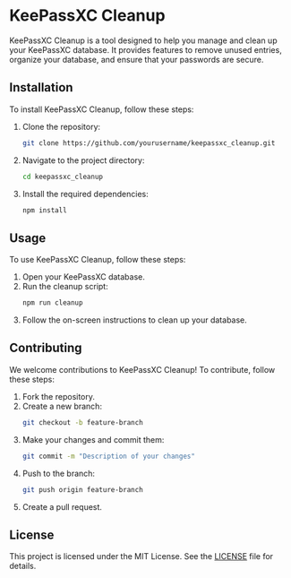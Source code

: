 # KeePassXC Cleanup

KeePassXC Cleanup is a tool designed to help you manage and clean up your KeePassXC database. It provides features to remove unused entries, organize your database, and ensure that your passwords are secure.

## Installation

To install KeePassXC Cleanup, follow these steps:

1. Clone the repository:
    ```bash
    git clone https://github.com/yourusername/keepassxc_cleanup.git
    ```
2. Navigate to the project directory:
    ```bash
    cd keepassxc_cleanup
    ```
3. Install the required dependencies:
    ```bash
    npm install
    ```

## Usage

To use KeePassXC Cleanup, follow these steps:

1. Open your KeePassXC database.
2. Run the cleanup script:
    ```bash
    npm run cleanup
    ```
3. Follow the on-screen instructions to clean up your database.

## Contributing

We welcome contributions to KeePassXC Cleanup! To contribute, follow these steps:

1. Fork the repository.
2. Create a new branch:
    ```bash
    git checkout -b feature-branch
    ```
3. Make your changes and commit them:
    ```bash
    git commit -m "Description of your changes"
    ```
4. Push to the branch:
    ```bash
    git push origin feature-branch
    ```
5. Create a pull request.

## License

This project is licensed under the MIT License. See the [LICENSE](LICENSE) file for details.
